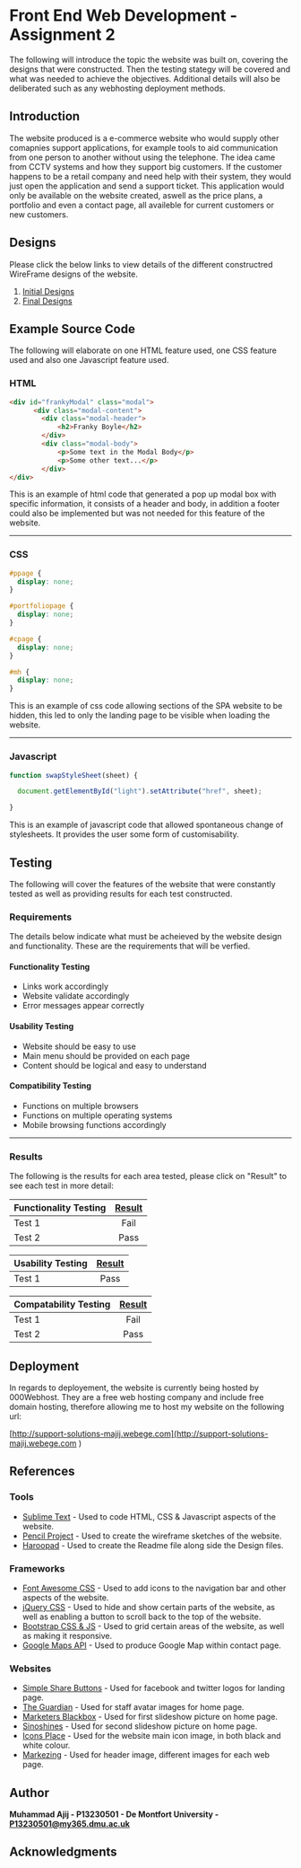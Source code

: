 
# Front End Web Development - Assignment 2

The following will introduce the topic the website was built on, covering the designs that were constructed. Then the testing stategy will be covered and what was needed to achieve the objectives. Additional details will also be deliberated such as any webhosting deployment methods.

## Introduction

The website produced is a e-commerce website who would supply other comapnies support applications, for example tools to aid communication from one person to another without using the telephone. The idea came from CCTV systems and how they support big customers. If the customer happens to be a retail company and need help with their system, they would just open the application and send a support ticket. This application would only be available on the website created, aswell as the price plans, a portfolio and even a contact page, all availeble for current customers or new customers.

## Designs

Please click the below links to view details of the different constructred WireFrame designs of the website.

1. [Initial Designs](WireFrame-Sketches/Style-1/Style-1.md)
2. [Final Designs](WireFrame-Sketches/Style-2/Style-2.md)

## Example Source Code

The following will elaborate on one HTML feature used, one CSS feature used and also one Javascript feature used.

### HTML

```html
<div id="frankyModal" class="modal">
	  <div class="modal-content">
		<div class="modal-header">
			<h2>Franky Boyle</h2>
		</div>
        <div class="modal-body">
			<p>Some text in the Modal Body</p>
			<p>Some other text...</p>
	    </div>
</div>
```

This is an example of html code that generated a pop up modal box with specific information, it consists of a header and body, in addition a footer could also be implemented but was not needed for this feature of the website.



_ _ _


### CSS

```css
#ppage {
  display: none;
}

#portfoliopage {
  display: none;
}

#cpage {
  display: none;
}

#mh {
  display: none;
}
```
This is an example of css code allowing sections of the SPA website to be hidden, this led to only the landing page to be visible when loading the website.

_ _ _



### Javascript

```javascript
function swapStyleSheet(sheet) {

  document.getElementById("light").setAttribute("href", sheet);

}
```
This is an example of javascript code that allowed spontaneous change of stylesheets. It provides the user some form of customisability.




## Testing

The following will cover the features of the website that were constantly tested as well as providing results for each test constructed.

### Requirements

The details below indicate what must be acheieved by the website design and functionality. These are the requirements that will be verfied.

#### Functionality Testing

* Links work accordingly
* Website validate accordingly
* Error messages appear correctly

#### Usability Testing

* Website should be easy to use
* Main menu should be provided on each page
* Content should be logical and easy to understand

#### Compatibility Testing

* Functions on multiple browsers
* Functions on multiple operating systems
* Mobile browsing functions accordingly


_ _ _



### Results

The following is the results for each area tested, please click on "Result" to see each test in more detail:


| Functionality Testing | [Result](testing/ftest.md)|
| --------------------- |:---------------------------:|
|    Test 1  			|  Fail					  |
|    Test 2 			|  Pass						  |

| Usability Testing			   | [Result](testing/utest.md)	  |
| ---------------------------- |:---------------------------:|
|    Test 1                    |  Pass                       |


| Compatability Testing		   | [Result](testing/ctest.md)	|
| ---------------------------- |:---------------------------:|
|    Test 1                    |  Fail                      |
|    Test 2                    |  Pass                       |

## Deployment

In regards to deployement, the website is currently being hosted by 000Webhost. They are a free web hosting company and include free domain hosting, therefore allowing me to host my website on the following url:

[http://support-solutions-majij.webege.com](http://support-solutions-majij.webege.com
)

## References

### Tools

* [Sublime Text](https://www.sublimetext.com) - Used to code HTML, CSS & Javascript aspects of the website.
* [Pencil Project](http://pencil.evolus.vn) - Used to create the wireframe sketches of the website.
* [Haroopad](http://pad.haroopress.com/user.html) - Used to create the Readme file along side the Design files.

### Frameworks

* [Font Awesome CSS](http://fontawesome.io) - Used to add icons to the navigation bar and other aspects of the website.
* [jQuery CSS](https://jquery.com) - Used to hide and show certain parts of the website, as well as enabling a button to scroll back to the top of the website.
* [Bootstrap CSS & JS](http://getbootstrap.com) - Used to grid certain areas of the website, as well as making it responsive.
* [Google Maps API](https://developers.google.com/maps) - Used to produce Google Map within contact page.

### Websites

* [Simple Share Buttons](https://simplesharebuttons.com) - Used for facebook and twitter logos for landing page.
* [The Guardian](https://www.theguardian.com) - Used for staff avatar images for home page.
* [Marketers Blackbox](http://marketersblackbook.com/wp-content/uploads/2011/11/consulting.jpg) - Used for first slideshow picture on home page.
* [Sinoshines](http://www.sinoshines.com/uploadfile/image/2013031119320560.jpg) - Used for second slideshow picture on home page.
* [Icons Place](http://www.iconsplace.com) - Used for the website main icon image, in both black and white colour.
* [Markezing](https://markezing.com/wp-content/uploads/2015/10/people_and_technology-1400x570.jpg
) - Used for header image, different images for each web page.

## Author

**Muhammad Ajij - P13230501 - De Montfort University - P13230501@my365.dmu.ac.uk**


## Acknowledgments






